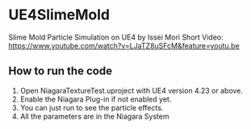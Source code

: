 # UE4SlimeMold
Slime Mold Particle Simulation on UE4 by Issei Mori
Short Video: https://www.youtube.com/watch?v=LJaTZ8uSFcM&feature=youtu.be

## How to run the code
1. Open NiagaraTextureTest.uproject with UE4 version 4.23 or above.
2. Enable the Niagara Plug-in if not enabled yet.
3. You can just run to see the particle effects.
4. All the parameters are in the Niagara System